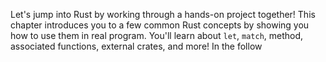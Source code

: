 Let's jump into Rust by working through a hands-on project together! This chapter introduces you to a few common Rust concepts by showing you how to use them in real program. You'll learn about `let`, `match`, method, associated functions, external crates, and more! In the follow